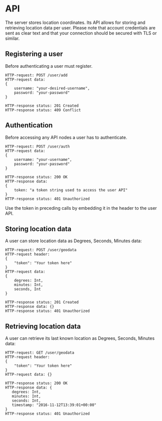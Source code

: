 # API

The server stores location coordinates. Its API allows for storing and retrieving location data per user.
Please note that account credentials are sent as clear text and that your connection should be secured
with TLS or similar.

## Registering a user

Before authenticating a user must register.

```
HTTP-request: POST /user/add
HTTP-request data:
{
    username: "your-desired-username",
    password: "your-password"
}

HTTP-response status: 201 Created
HTTP-response status: 409 Conflict
```


## Authentication

Before accessing any API nodes a user has to authenticate.

```
HTTP-request: POST /user/auth
HTTP-request data:
{
    username: "your-username",
    password: "your-password"
}

HTTP-response status: 200 OK
HTTP-response data:
{
    token: "a token string used to access the user API"
}
HTTP-response status: 401 Unauthorized
```

Use the token in preceding calls by embedding it in the header to the user API.

## Storing location data

A user can store location data as Degrees, Seconds, Minutes data:

```
HTTP-request: POST /user/geodata
HTTP-request header:
{
    "token": "Your token here"
}
HTTP-request data:
{
    degrees: Int,
    minutes: Int,
    seconds, Int
}

HTTP-response status: 201 Created
HTTP-response data: {}
HTTP-response status: 401 Unauthorized
```

## Retrieving location data

A user can retrieve its last known location as Degrees, Seconds, Minutes data:

```
HTTP-request: GET /user/geodata
HTTP-request header:
{
    "token": "Your token here"
}
HTTP-request data: {}

HTTP-response status: 200 OK
HTTP-response data: {
   degrees: Int, 
   minutes: Int, 
   seconds: Int, 
   timestamp: "2016-11-12T13:39:01+00:00"
}
HTTP-response status: 401 Unauthorized
```
